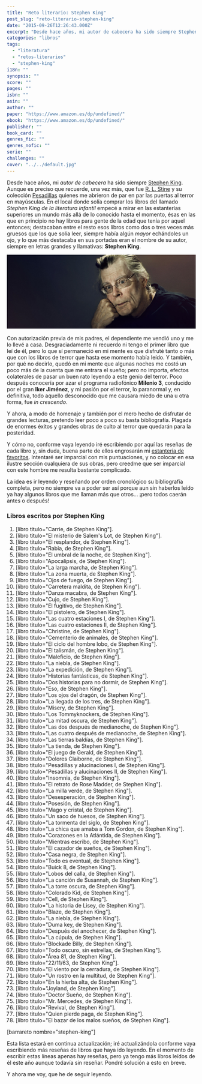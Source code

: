 ```yaml
---
title: "Reto literario: Stephen King"
post_slug: "reto-literario-stephen-king"
date: "2015-09-26T12:26:43.000Z"
excerpt: "Desde hace años, mi autor de cabe­cera ha sido siem­pre Step­hen King. Aun­que es pre­ciso que recuerde, una vez más, que fue R. L. Stine y su colec­ción Pesa­di­llas quie­nes me abrie­ron de par en par las puer­tas al terror en mayús­cu­las."
categories: "libros"
tags: 
  - "literatura"
  - "retos-literarios"
  - "stephen-king"
i18n: ""
synopsis: ""
score: ""
pages: ""
isbn: ""
asin: ""
author: ""
paper: "https://www.amazon.es/dp/undefined/"
ebook: "https://www.amazon.es/dp/undefined/"
publisher: ""
book_card: ""
genres_fic: ""
genres_nofic: ""
serie: ""
challenges: ""
cover: "../../default.jpg"
---
```


Desde hace años, mi _autor de cabecera_ ha sido siempre [Stephen King](http://fjp.es/autor/stephen-king). Aunque es preciso que recuerde, una vez más, que fue [R. L. Stine](http://fjp.es/autor/r-l-stine) y su colección [Pesadillas](http://fjp.es/coleccion/pesadillas) quienes me abrieron de par en par las puertas al terror en mayúsculas. En el local donde solía comprar los libros del llamado _Stephen King de la literatura infantil_ empecé a mirar en las estanterías superiores un mundo más allá de lo conocido hasta el momento, ésas en las que en principio no hay libros para gente de la edad que tenía por aquel entonces; destacaban entre el resto esos libros como dos o tres veces más gruesos que los que solía leer, siempre había algún _mayor_ echándoles un ojo, y lo que más destacaba en sus portadas eran el nombre de su autor, siempre en letras grandes y llamativas: **Stephen King**.

![Stephen King](images/stephen-king.jpg)

Con autorización previa de mis padres, el dependiente me vendió uno y me lo llevé a casa. Desgraciadamente ni recuerdo ni tengo el primer libro que leí de él, pero lo que sí permaneció en mi mente es que disfruté tanto o más que con los libros de terror que hasta ese momento había leído. Y también, por qué no decirlo, quedó en mi mente que algunas noches me costó un poco más de la cuenta que me entrara el sueño; pero no importa, efectos colaterales de pasar un buen rato leyendo a este genio del terror. Poco después conocería por azar el programa radiofónico **Milenio 3**, conducido por el gran **Iker Jiménez**, y mi pasión por el terror, lo paranormal y, en definitiva, todo aquello desconocido que me causara miedo de una u otra forma, fue _in crescendo_.

Y ahora, a modo de homenaje y también por el mero hecho de disfrutar de grandes lecturas, pretendo leer poco a poco su basta bibliografía. Plagada de enormes éxitos y grandes obras de culto al terror que quedarán para la posteridad.

Y cómo no, conforme vaya leyendo iré escribiendo por aquí las reseñas de cada libro y, sin duda, buena parte de ellos engrosarán mi [estantería de favoritos](http://fjp.es/puntuacion/favoritos/). Intentaré ser imparcial con mis puntuaciones, y no colocar en esa ilustre sección cualquiera de sus obras, pero creedme que ser imparcial con este hombre me resulta bastante complicado.

La idea es ir leyendo y reseñando por orden cronológico su bibliografía completa, pero no siempre va a poder ser así porque aun sin haberlos leído ya hay algunos libros que me llaman más que otros… ¡pero todos caerán antes o después!

### Libros escritos por Stephen King

1. \[libro titulo="Carrie, de Stephen King"\].
2. \[libro titulo="El misterio de Salem's Lot, de Stephen King"\].
3. \[libro titulo="El resplandor, de Stephen King"\].
4. \[libro titulo="Rabia, de Stephen King"\].
5. \[libro titulo="El umbral de la noche, de Stephen King"\].
6. \[libro titulo="Apocalipsis, de Stephen King"\].
7. \[libro titulo="La larga marcha, de Stephen King"\].
8. \[libro titulo="La zona muerta, de Stephen King"\].
9. \[libro titulo="Ojos de fuego, de Stephen King"\].
10. \[libro titulo="Carretera maldita, de Stephen King"\].
11. \[libro titulo="Danza macabra, de Stephen King"\].
12. \[libro titulo="Cujo, de Stephen King"\].
13. \[libro titulo="El fugitivo, de Stephen King"\].
14. \[libro titulo="El pistolero, de Stephen King"\].
15. \[libro titulo="Las cuatro estaciones I, de Stephen King"\].
16. \[libro titulo="Las cuatro estaciones II, de Stephen King"\].
17. \[libro titulo="Christine, de Stephen King"\].
18. \[libro titulo="Cementerio de animales, de Stephen King"\].
19. \[libro titulo="El ciclo del hombre lobo, de Stephen King"\].
20. \[libro titulo="El talismán, de Stephen King"\].
21. \[libro titulo="Maleficio, de Stephen King"\].
22. \[libro titulo="La niebla, de Stephen King"\].
23. \[libro titulo="La expedición, de Stephen King"\].
24. \[libro titulo="Historias fantásticas, de Stephen King"\].
25. \[libro titulo="Dos historias para no dormir, de Stephen King"\].
26. \[libro titulo="Eso, de Stephen King"\].
27. \[libro titulo="Los ojos del dragón, de Stephen King"\].
28. \[libro titulo="La llegada de los tres, de Stephen King"\].
29. \[libro titulo="Misery, de Stephen King"\].
30. \[libro titulo="Los Tommyknockers, de Stephen King"\].
31. \[libro titulo="La mitad oscura, de Stephen King"\].
32. \[libro titulo="Las dos después de medianoche, de Stephen King"\].
33. \[libro titulo="Las cuatro después de medianoche, de Stephen King"\].
34. \[libro titulo="Las tierras baldías, de Stephen King"\].
35. \[libro titulo="La tienda, de Stephen King"\].
36. \[libro titulo="El juego de Gerald, de Stephen King"\].
37. \[libro titulo="Dolores Claiborne, de Stephen King"\].
38. \[libro titulo="Pesadillas y alucinaciones I, de Stephen King"\].
39. \[libro titulo="Pesadillas y alucinaciones II, de Stephen King"\].
40. \[libro titulo="Insomnia, de Stephen King"\].
41. \[libro titulo="El retrato de Rose Madder, de Stephen King"\].
42. \[libro titulo="La milla verde, de Stephen King"\].
43. \[libro titulo="Desesperación, de Stephen King"\].
44. \[libro titulo="Posesión, de Stephen King"\].
45. \[libro titulo="Mago y cristal, de Stephen King"\].
46. \[libro titulo="Un saco de huesos, de Stephen King"\].
47. \[libro titulo="La tormenta del siglo, de Stephen King"\].
48. \[libro titulo="La chica que amaba a Tom Gordon, de Stephen King"\].
49. \[libro titulo="Corazones en la Atlántida, de Stephen King"\].
50. \[libro titulo="Mientras escribo, de Stephen King"\].
51. \[libro titulo="El cazador de sueños, de Stephen King"\].
52. \[libro titulo="Casa negra, de Stephen King"\].
53. \[libro titulo="Todo es eventual, de Stephen King"\].
54. \[libro titulo="Buick 8, de Stephen King"\].
55. \[libro titulo="Lobos del calla, de Stephen King"\].
56. \[libro titulo="La canción de Susannah, de Stephen King"\].
57. \[libro titulo="La torre oscura, de Stephen King"\].
58. \[libro titulo="Colorado Kid, de Stephen King"\].
59. \[libro titulo="Cell, de Stephen King"\].
60. \[libro titulo="La historia de Lisey, de Stephen King"\].
61. \[libro titulo="Blaze, de Stephen King"\].
62. \[libro titulo="La niebla, de Stephen King"\].
63. \[libro titulo="Duma key, de Stephen King"\].
64. \[libro titulo="Después del anochecer, de Stephen King"\].
65. \[libro titulo="La cúpula, de Stephen King"\].
66. \[libro titulo="Blockade Billy, de Stephen King"\].
67. \[libro titulo="Todo oscuro, sin estrellas, de Stephen King"\].
68. \[libro titulo="Área 81, de Stephen King"\].
69. \[libro titulo="22/11/63, de Stephen King"\].
70. \[libro titulo="El viento por la cerradura, de Stephen King"\].
71. \[libro titulo="Un rostro en la multitud, de Stephen King"\].
72. \[libro titulo="En la hierba alta, de Stephen King"\].
73. \[libro titulo="Joyland, de Stephen King"\].
74. \[libro titulo="Doctor Sueño, de Stephen King"\].
75. \[libro titulo="Mr. Mercedes, de Stephen King"\].
76. \[libro titulo="Revival, de Stephen King"\].
77. \[libro titulo="Quien pierde paga, de Stephen King"\].
78. \[libro titulo="El bazar de los malos sueños, de Stephen King"\].

\[barrareto nombre="stephen-king"\]

Esta lista estará en continua actualización; iré actualizándola conforme vaya escribiendo más reseñas de libros que haya ido leyendo. En el momento de escribir estas líneas apenas hay reseñas, pero ya tengo más libros leídos de él este año aunque todavía sin reseñar. Pondré solución a esto en breve.

Y ahora me voy, que he de seguir leyendo.

